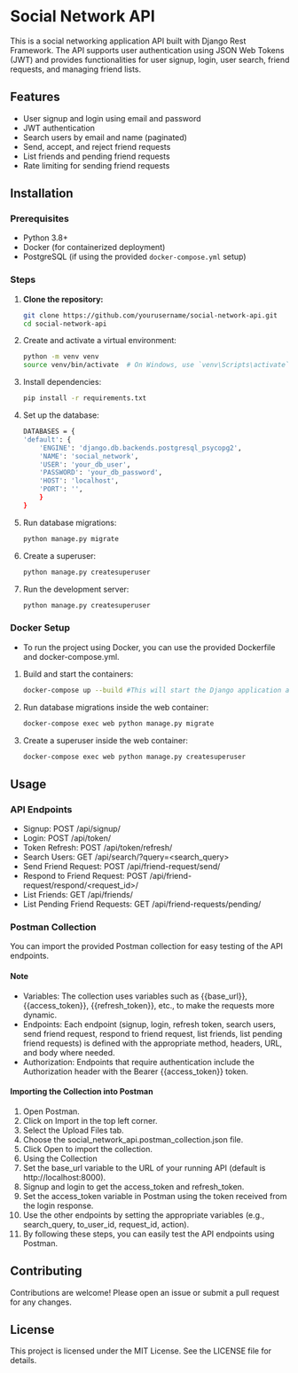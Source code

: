 # Social Network API

This is a social networking application API built with Django Rest Framework. The API supports user authentication using JSON Web Tokens (JWT) and provides functionalities for user signup, login, user search, friend requests, and managing friend lists.

## Features

- User signup and login using email and password
- JWT authentication
- Search users by email and name (paginated)
- Send, accept, and reject friend requests
- List friends and pending friend requests
- Rate limiting for sending friend requests

## Installation

### Prerequisites

- Python 3.8+
- Docker (for containerized deployment)
- PostgreSQL (if using the provided `docker-compose.yml` setup)

### Steps

1. **Clone the repository:**

   ```sh
   git clone https://github.com/yourusername/social-network-api.git
   cd social-network-api
   ```
2. Create and activate a virtual environment:

    ```sh
    python -m venv venv
    source venv/bin/activate  # On Windows, use `venv\Scripts\activate`
    ```
3. Install dependencies:
    
    ```sh
    pip install -r requirements.txt
    ```

4. Set up the database:
    ```sh
    DATABASES = {
    'default': {
        'ENGINE': 'django.db.backends.postgresql_psycopg2',
        'NAME': 'social_network',
        'USER': 'your_db_user',
        'PASSWORD': 'your_db_password',
        'HOST': 'localhost',
        'PORT': '',
        }
    }
    ```

5. Run database migrations:
    ```sh
    python manage.py migrate
    ```

6. Create a superuser:
    ```sh
    python manage.py createsuperuser
    ```

7. Run the development server:
    ```sh
    python manage.py createsuperuser
    ```

### Docker Setup

- To run the project using Docker, you can use the provided Dockerfile and docker-compose.yml.

1. Build and start the containers:
    ```sh
    docker-compose up --build #This will start the Django application and a PostgreSQL database.
    ```

2. Run database migrations inside the web container:
    ```sh
    docker-compose exec web python manage.py migrate
    ```

3. Create a superuser inside the web container:
    ```sh
    docker-compose exec web python manage.py createsuperuser
    ```

## Usage

### API Endpoints
- Signup: POST /api/signup/
- Login: POST /api/token/
- Token Refresh: POST /api/token/refresh/
- Search Users: GET /api/search/?query=<search_query>
- Send Friend Request: POST /api/friend-request/send/
- Respond to Friend Request: POST /api/friend-request/respond/<request_id>/
- List Friends: GET /api/friends/
- List Pending Friend Requests: GET /api/friend-requests/pending/

### Postman Collection
You can import the provided Postman collection for easy testing of the API endpoints.

#### Note
- Variables: The collection uses variables such as {{base_url}}, {{access_token}}, {{refresh_token}}, etc., to make the requests more dynamic.
- Endpoints: Each endpoint (signup, login, refresh token, search users, send friend request, respond to friend request, list friends, list pending friend requests) is defined with the appropriate method, headers, URL, and body where needed.
- Authorization: Endpoints that require authentication include the Authorization header with the Bearer {{access_token}} token.

#### Importing the Collection into Postman
1. Open Postman.
2. Click on Import in the top left corner.
3. Select the Upload Files tab.
4. Choose the social_network_api.postman_collection.json file.
5. Click Open to import the collection.
6. Using the Collection
7. Set the base_url variable to the URL of your running API (default is http://localhost:8000).
8. Signup and login to get the access_token and refresh_token.
9. Set the access_token variable in Postman using the token received from the login response.
10. Use the other endpoints by setting the appropriate variables (e.g., search_query, to_user_id, request_id, action).
11. By following these steps, you can easily test the API endpoints using Postman.

## Contributing

Contributions are welcome! Please open an issue or submit a pull request for any changes.

## License

This project is licensed under the MIT License. See the LICENSE file for details.